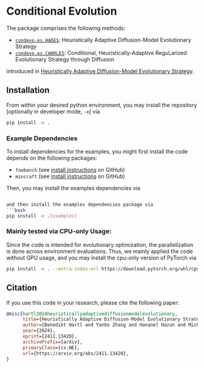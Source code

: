 # Conditional Evolution
The package comprises the following methods:
- [`condevo.es.HADES`](condevo/es/heuristical_diffusion_es.py): Heuristically Adaptive Diffusion-Model Evolutionary Strategy
- [`condevo.es.CHARLES`](condevo/es/conditional_diffusion_es.py): Conditional, Heuristically-Adaptive ReguLarized Evolutionary Strategy through Diffusion

introduced in [Heuristically Adaptive Diffusion-Model Evolutionary Strategy](https://arxiv.org/abs/2411.13420).

## Installation

From within your desired python environment, you may install the repository [optionally in developer mode, `-e`] via
```bash
pip install -e .
```

### Example Dependencies
To install dependencies for the examples, you might first install the code depends on the following packages:
- `foobench` (see [install instructions](https://github.com/bhartl/foobench) on GitHub)
- `mincraft` (see [install instructions](https://github.com/bhartl/NeurEvo) on GitHub)

Then, you may install the examples dependencies via
```bash

and then install the examples dependencies package via
```bash
pip install -e .[examples]
```


### Mainly tested via CPU-only Usage:
Since the code is intended for evolutionary optimization, the parallelization is done across environment evaluations. Thus, we mainly applied the code without GPU usage, and you may install the cpu-only version of PyTorch  via
```bash
pip install -e . --extra-index-url https://download.pytorch.org/whl/cpu
```

## Citation
If you use this code in your research, please cite the following paper:
```bibtex
@misc{hartl2024heuristicallyadaptivediffusionmodelevolutionary,
      title={Heuristically Adaptive Diffusion-Model Evolutionary Strategy}, 
      author={Benedikt Hartl and Yanbo Zhang and Hananel Hazan and Michael Levin},
      year={2024},
      eprint={2411.13420},
      archivePrefix={arXiv},
      primaryClass={cs.NE},
      url={https://arxiv.org/abs/2411.13420}, 
}
```

